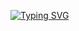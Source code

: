 <a href="https://git.io/typing-svg"><img src="https://readme-typing-svg.demolab.com?font=Fira+Code&weight=900&size=40&duration=2000&pause=2000&color=15F7EA&background=151515&center=true&vCenter=true&random=true&width=435&lines=Hi+im+Tristan" alt="Typing SVG" /></a>
